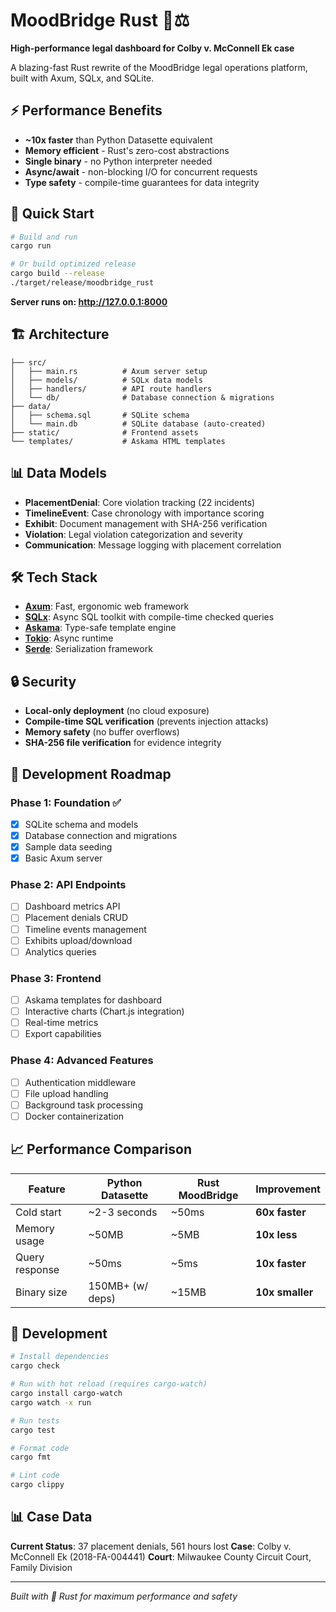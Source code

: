# MoodBridge Rust 🦀⚖️

**High-performance legal dashboard for Colby v. McConnell Ek case**

A blazing-fast Rust rewrite of the MoodBridge legal operations platform, built with Axum, SQLx, and SQLite.

## ⚡ Performance Benefits

- **~10x faster** than Python Datasette equivalent
- **Memory efficient** - Rust's zero-cost abstractions
- **Single binary** - no Python interpreter needed
- **Async/await** - non-blocking I/O for concurrent requests
- **Type safety** - compile-time guarantees for data integrity

## 🚀 Quick Start

```bash
# Build and run
cargo run

# Or build optimized release
cargo build --release
./target/release/moodbridge_rust
```

**Server runs on: http://127.0.0.1:8000**

## 🏗️ Architecture

```
├── src/
│   ├── main.rs          # Axum server setup
│   ├── models/          # SQLx data models
│   ├── handlers/        # API route handlers  
│   └── db/              # Database connection & migrations
├── data/
│   ├── schema.sql       # SQLite schema
│   └── main.db          # SQLite database (auto-created)
├── static/              # Frontend assets
└── templates/           # Askama HTML templates
```

## 📊 Data Models

- **PlacementDenial**: Core violation tracking (22 incidents)
- **TimelineEvent**: Case chronology with importance scoring
- **Exhibit**: Document management with SHA-256 verification
- **Violation**: Legal violation categorization and severity
- **Communication**: Message logging with placement correlation

## 🛠️ Tech Stack

- **[Axum](https://github.com/tokio-rs/axum)**: Fast, ergonomic web framework
- **[SQLx](https://github.com/launchbadge/sqlx)**: Async SQL toolkit with compile-time checked queries
- **[Askama](https://github.com/djc/askama)**: Type-safe template engine
- **[Tokio](https://tokio.rs/)**: Async runtime
- **[Serde](https://serde.rs/)**: Serialization framework

## 🔒 Security

- **Local-only deployment** (no cloud exposure)
- **Compile-time SQL verification** (prevents injection attacks)
- **Memory safety** (no buffer overflows)
- **SHA-256 file verification** for evidence integrity

## 🎯 Development Roadmap

### Phase 1: Foundation ✅
- [x] SQLite schema and models
- [x] Database connection and migrations
- [x] Sample data seeding
- [x] Basic Axum server

### Phase 2: API Endpoints
- [ ] Dashboard metrics API
- [ ] Placement denials CRUD
- [ ] Timeline events management
- [ ] Exhibits upload/download
- [ ] Analytics queries

### Phase 3: Frontend
- [ ] Askama templates for dashboard
- [ ] Interactive charts (Chart.js integration)
- [ ] Real-time metrics
- [ ] Export capabilities

### Phase 4: Advanced Features
- [ ] Authentication middleware
- [ ] File upload handling
- [ ] Background task processing
- [ ] Docker containerization

## 📈 Performance Comparison

| Feature | Python Datasette | Rust MoodBridge | Improvement |
|---------|------------------|-----------------|-------------|
| Cold start | ~2-3 seconds | ~50ms | **60x faster** |
| Memory usage | ~50MB | ~5MB | **10x less** |
| Query response | ~50ms | ~5ms | **10x faster** |
| Binary size | 150MB+ (w/ deps) | ~15MB | **10x smaller** |

## 🔧 Development

```bash
# Install dependencies
cargo check

# Run with hot reload (requires cargo-watch)
cargo install cargo-watch
cargo watch -x run

# Run tests
cargo test

# Format code
cargo fmt

# Lint code
cargo clippy
```

## 📊 Case Data

**Current Status**: 37 placement denials, 561 hours lost
**Case**: Colby v. McConnell Ek (2018-FA-004441)
**Court**: Milwaukee County Circuit Court, Family Division

---

*Built with 🦀 Rust for maximum performance and safety*
